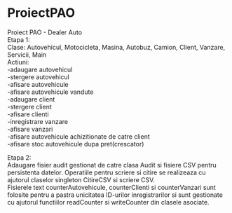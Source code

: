 # ProiectPAO
Proiect PAO - Dealer Auto  
Etapa 1:  
Clase: Autovehicul, Motocicleta, Masina, Autobuz, Camion, Client, Vanzare, Servicii, Main  
Actiuni:  
-adaugare autovehicul  
-stergere autovehicul  
-afisare autovehicule  
-afisare autovehicule vandute  
-adaugare client  
-stergere client  
-afisare clienti  
-inregistrare vanzare  
-afisare vanzari  
-afisare autovehicule achizitionate de catre client  
-afisare stoc autovehicule dupa pret(crescator)  

Etapa 2:  
Adaugare fisier audit gestionat de catre clasa Audit si fisiere CSV pentru persistenta datelor. Operatiile pentru scriere si citire se realizeaza cu ajutorul claselor singleton CitireCSV si scriere CSV.  
Fisierele text counterAutovehicule, counterClienti si counterVanzari sunt folosite pentru a pastra unicitatea ID-urilor inregistrarilor si sunt gestionate cu ajutorul functiilor readCounter si writeCounter din clasele asociate.  
